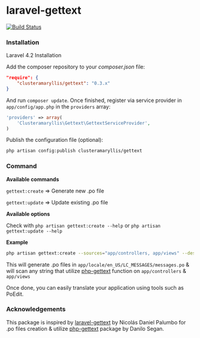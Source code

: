 # laravel-gettext

[![Build Status](https://travis-ci.org/clusteramaryllis/laravel-gettext.svg?branch=0.3)](https://travis-ci.org/clusteramaryllis/laravel-gettext)

### Installation

Laravel 4.2 Installation

Add the composer repository to your *composer.json* file:

```json
"require": {
    "clusteramaryllis/gettext": "0.3.x"
}
```

And run `composer update`. Once finished, register via service provider in `app/config/app.php` in the `providers` array:

```php
'providers' => array(
    'Clusteramaryllis\Gettext\GettextServiceProvider',
)
```

Publish the configuration file (optional):

```bash
php artisan config:publish clusteramaryllis/gettext
```

### Command

**Available commands**

`gettext:create` => Generate new .po file

`gettext:update` => Update existing .po file

**Available options**

Check with `php artisan gettext:create --help` or `php artisan gettext:update --help`

**Example**

```bash
php artisan gettext:create --sources="app/controllers, app/views" --destination="app/locale" --locale="en_US" 
```

This will generate .po files in `app/locale/en_US/LC_MESSAGES/messages.po` & will scan any string that utilize [php-gettext](http://php.net/manual/en/ref.gettext.php) function on `app/controllers` & `app/views`

Once done, you can easily translate your application using tools such as PoEdit.

### Acknowledgements

This package is inspired by [laravel-gettext](https://github.com/xinax/laravel-gettext/) by Nicolás Daniel Palumbo for .po files creation & utilize [php-gettext](https://launchpad.net/php-gettext/) package by Danilo Segan.